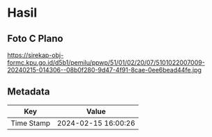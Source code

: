 # Hasil

## Foto C Plano

https://sirekap-obj-formc.kpu.go.id/d5b1/pemilu/ppwp/51/01/02/20/07/5101022007009-20240215-014306--08b0f280-9d47-4f91-8cae-0ee6bead44fe.jpg


## Metadata

| Key        | Value               |
| ---------- | ------------------- |
| Time Stamp | 2024-02-15 16:00:26 |



